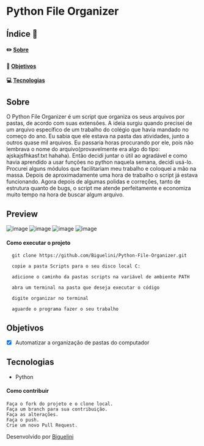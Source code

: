 # Python File Organizer

## Índice :memo:
#### ✏️ [Sobre](https://github.com/Biguelini/Python-File-Organizer#sobre)
#### 🚀 [Objetivos](https://github.com/Biguelini/Python-File-Organizer#objetivos)
#### 💻	[Tecnologias](https://github.com/Biguelini/Python-File-Organizer#tecnologias)
## Sobre
O Python File Organizer é um script que organiza os seus arquivos por pastas, de acordo com suas extensões. 
A ideia surgiu quando precisei de um arquivo específico de um trabalho do colégio que havia mandado no começo do ano. Eu sabia que ele estava na pasta das atividades, junto a outros quase mil arquivos. Eu passaria horas procurando por ele, pois não lembrava o nome do arquivo(provavelmente era algo do tipo: ajskajsfhkasf.txt hahaha). Então decidi juntar o útil ao agradável e como havia aprendido a usar funções no python naquela semana, decidi usá-lo. Procurei alguns módulos que facilitariam meu trabalho e coloquei a mão na massa. Depois de aproximadamente uma hora de trabalho o script já estava funcionando. Agora depois de algumas polidas e correções, tanto de estrutura quanto de bugs, o script me atende perfeitamente e economiza muito tempo na hora de buscar algum arquivo.
## Preview
![image](https://user-images.githubusercontent.com/68917493/99910633-e2cdfb80-2ccd-11eb-90f9-dfc90eb835ab.png)
![image](https://user-images.githubusercontent.com/68917493/99910651-fa0ce900-2ccd-11eb-8504-78ed3adff645.png)
![image](https://user-images.githubusercontent.com/68917493/99910679-16a92100-2cce-11eb-83a9-85449d556321.png)
![image](https://user-images.githubusercontent.com/68917493/99910764-a5b63900-2cce-11eb-9d24-143b40952517.png)

#### Como executar o projeto
```
  git clone https://github.com/Biguelini/Python-File-Organizer.git
  
  copie a pasta Scripts para o seu disco local C:
  
  adicione o caminho da pastas scripts na variável de ambiente PATH
  
  abra um terminal na pasta que deseja executar o código
  
  digite organizar no terminal

  aguarde o programa fazer o seu trabalho
```

## Objetivos
- [X] Automatizar a organização de pastas do computador
## Tecnologias
* Python
#### Como contribuir 
```
Faça o fork do projeto e o clone local.
Faça um branch para sua contribuição.
Faça as alterações.
Faça o push.
Crie um novo Pull Request.
```
Desenvolvido por [Biguelini](https://github.com/Biguelini)
